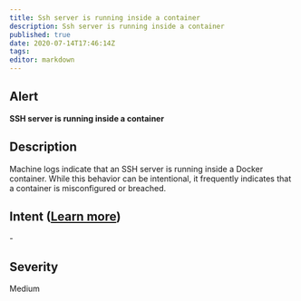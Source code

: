 ```yaml
---
title: Ssh server is running inside a container
description: Ssh server is running inside a container
published: true
date: 2020-07-14T17:46:14Z
tags:
editor: markdown
---
```


## Alert
**SSH server is running inside a container**

## Description
Machine logs indicate that an SSH server is running inside a Docker container. While this behavior can be intentional, it frequently indicates that a container is misconfigured or breached.

## Intent ([Learn more](/public/security/alerts/intentions.md))
\-

## Severity
Medium




